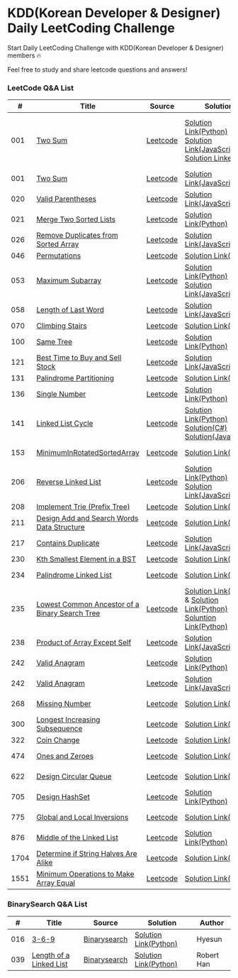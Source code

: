 # KDD(Korean Developer & Designer) Daily LeetCoding Challenge

Start Daily LeetCoding Challenge with KDD(Korean Developer & Designer) members 🔥

Feel free to study and share leetcode questions and answers!

### LeetCode Q&A List

| # | Title | Source   | Solution| Author |
|---| ----- | -------- | -----   | ------ |
|001|[Two Sum](https://leetcode.com/problems/two-sum/) | [Leetcode](https://leetcode.com/problems/two-sum/)| [Solution Link(Python)](https://github.com/Zioq/KDD_Daily_LeetCoding_Challenge/blob/master/0329-0404%20(Week_1)/MikeHwang/001.Two%20Sum/solution.py) [Solution Link(JavaScript)](https://github.com/Zioq/KDD_Daily_LeetCoding_Challenge/blob/master/0329-0404%20(Week_1)/YoonKim/01_Two_Sum.js) [Solution Linke(C#)](https://github.com/Zioq/KDD_Daily_LeetCoding_Challenge/tree/master/0329-0404%20(Week_1)/JuneKwak/001.TwoSums/TwoSumsSolution/TwoSumsSolution)| Mike Hwang, Yoon Kim, June Kwak|
|001|[Two Sum](https://leetcode.com/problems/two-sum/) | [Leetcode](https://leetcode.com/problems/two-sum/)| [Solution Link(JavaScript)](https://github.com/Zioq/KDD_Daily_LeetCoding_Challenge/blob/master/0329-0404%20(Week_1)/YoonKim/01_Two_Sum.js) | Yoon Kim|
|020|[Valid Parentheses](https://leetcode.com/problems/valid-parentheses/) | [Leetcode](https://leetcode.com/problems/valid-parentheses/)| [Solution Link(JavaScript)](https://github.com/Zioq/KDD_Daily_LeetCoding_Challenge/blob/master/0329-0404%20(Week_1)/JasonShin/20.%20Valid%20Parentheses/solution.js) | Jason Shin|
|021|[Merge Two Sorted Lists](https://leetcode.com/problems/merge-two-sorted-lists/) | [Leetcode](https://leetcode.com/problems/merge-two-sorted-lists/)| [Solution Link(Python)](https://github.com/Zioq/KDD_Daily_LeetCoding_Challenge/blob/master/0329-0404%20(Week_1)/RobertHan/021.Merge%20Two%20Sorted%20Lists/solution.py) | Robert Han|
|026|[Remove Duplicates from Sorted Array](https://leetcode.com/problems/remove-duplicates-from-sorted-array/) | [Leetcode](https://leetcode.com/problems/remove-duplicates-from-sorted-array/)| [Solution Link(JavaScript)](https://github.com/Zioq/KDD_Daily_LeetCoding_Challenge/tree/master/0329-0404%20(Week_1)/JasonShin) | Jason Shin|
|046|[Permutations](https://leetcode.com/problems/permutations/)|[Leetcode](https://leetcode.com/problems/permutations/)|[Solution Link(Java)](https://github.com/Zioq/KDD_Daily_LeetCoding_Challenge/tree/master/0614-0620%20(Week_12)/Yongju/46.palindrome)|Yongju|
|053|[Maximum Subarray](https://leetcode.com/problems/maximum-subarray) | [Leetcode](https://leetcode.com/problems/maximum-subarray)| [Solution Link(Python)](https://github.com/Zioq/KDD_Daily_LeetCoding_Challenge/blob/master/0405-0411%20(Week_2)/Hyesun/53.%20Maximum%20Subarray/solution.py) [Solution Link(JavaScript)](https://github.com/Zioq/KDD_Daily_LeetCoding_Challenge/blob/master/0405-0411%20(Week_2)/JasonShin/53.%20Maximum%20Subarray/solution.js)  | Jason Shin|
|058|[Length of Last Word](https://leetcode.com/problems/length-of-last-word) | [Leetcode](https://leetcode.com/problems/length-of-last-word)| [Solution Link(JavaScript)](https://github.com/Zioq/KDD_Daily_LeetCoding_Challenge/blob/master/0329-0404%20(Week_1)/YoonKim/58.LengthOfLastWord/solution.js) | Yoon Kim|
|070|[Climbing Stairs](https://leetcode.com/problems/climbing-stairs/) | [Leetcode](https://leetcode.com/problems/climbing-stairs/)| [Solution Link(Java)](https://github.com/Zioq/KDD_Daily_LeetCoding_Challenge/blob/master/0329-0404%20(Week_1)/Yongju/70.Climbing%20Stairs/l_70_climbing_stairs.java) | Yongju|
|100|[Same Tree](https://leetcode.com/problems/same-tree/) | [Leetcode](https://leetcode.com/problems/same-tree/)| [Solution Link(Python)](https://github.com/Zioq/KDD_Daily_LeetCoding_Challenge/blob/master/0329-0404%20(Week_1)/Hyesun/100.SameTree.py) | Hyesun|
|121|[Best Time to Buy and Sell Stock](https://leetcode.com/problems/best-time-to-buy-and-sell-stock/) | [Leetcode](https://leetcode.com/problems/best-time-to-buy-and-sell-stock/)| [Solution Link(JavaScript)](https://github.com/Zioq/KDD_Daily_LeetCoding_Challenge/blob/master/0329-0404%20(Week_1)/JasonShin/121.%20Best%20Time%20to%20Buy%20and%20Sell%20Stock/solution.js) | Jason Shin|
|131|[Palindrome Partitioning](https://leetcode.com/problems/palindrome-partitioning/) | [Leetcode](https://leetcode.com/problems/palindrome-partitioning/) | [Solution Link(Java)](https://github.com/Zioq/KDD_Daily_LeetCoding_Challenge/blob/master/0614-0620%20(Week_12)/Yongju/131.Palindrome%20Partitioning/solution.java) | Yongju |
|136|[Single Number](https://leetcode.com/problems/single-number/) | [Leetcode](https://leetcode.com/problems/single-number/)| [Solution Link(Python)](https://github.com/Zioq/KDD_Daily_LeetCoding_Challenge/blob/master/0405-0411%20(Week_2)/Hyesun/136.SingleNumber/solution.py) | Hyesun|
|141|[Linked List Cycle](https://leetcode.com/problems/linked-list-cycle/) | [Leetcode](https://leetcode.com/problems/linked-list-cycle/)| [Solution Link(Python)](https://github.com/Zioq/KDD_Daily_LeetCoding_Challenge/blob/master/0329-0404%20(Week_1)/RobertHan/141.%20Linked%20List%20Cycle/solution.py) [Solution(C#)](https://github.com/Zioq/KDD_Daily_LeetCoding_Challenge/tree/master/0329-0404%20(Week_1)/JuneKwak/141.LinkedListCycle/LinkedListCycleSolution/LinkedListCycleSolution) [Solution(JavaScript)](https://github.com/Zioq/KDD_Daily_LeetCoding_Challenge/tree/master/0405-0411%20(Week_2)/JasonShin/141.%20Linked%20List%20Cycle)| June Kwak, Jason Shin|
|153|[MinimumInRotatedSortedArray](https://leetcode.com/problems/linked-list-cycle/) | [Leetcode](https://leetcode.com/problems/linked-list-cycle/)| [Solution Link(C#)](https://github.com/Zioq/KDD_Daily_LeetCoding_Challenge/blob/master/0329-0404%20(Week_1)/JuneKwak/153.MinimumInRotatedSortedArray/Solution/Solution/Program.cs) | June Kwak|
|206|[Reverse Linked List](https://leetcode.com/problems/reverse-linked-list/) | [Leetcode](https://leetcode.com/problems/reverse-linked-list/)| [Solution Link(Python)](https://github.com/Zioq/KDD_Daily_LeetCoding_Challenge/blob/master/0405-0411%20(Week_2)/Hyesun/206.ReverseLinkedList/solution.py) [Solution Link(JavaScript)](https://github.com/Zioq/KDD_Daily_LeetCoding_Challenge/blob/master/0405-0411%20(Week_2)/JasonShin/206.%20Reverse%20Linked%20List/solution.js) | Heysun, Jason Shin|
|208|[Implement Trie (Prefix Tree)](https://leetcode.com/problems/implement-trie-prefix-tree/) | [Leetcode](https://leetcode.com/problems/implement-trie-prefix-tree/)| [Solution Link(Java)](https://github.com/Zioq/KDD_Daily_LeetCoding_Challenge/blob/master/0329-0404%20(Week_1)/Yongju/208.%20Implement%20Trie%20(Prefix%20Tree)/l_208_implement_trie_aka_prefix_tree.java) | Yongju|
|211|[Design Add and Search Words Data Structure](https://leetcode.com/problems/design-add-and-search-words-data-structure/) | [Leetcode](https://leetcode.com/problems/design-add-and-search-words-data-structure/)| [Solution Link(Java)](https://github.com/Zioq/KDD_Daily_LeetCoding_Challenge/blob/master/0329-0404%20(Week_1)/Yongju/211.%20Design%20Add%20and%20Search%20Words%20Data%20Structure/l_211_design_add_and_search_words_data_structure.java) | Yongju|
|217|[Contains Duplicate](https://leetcode.com/problems/contains-duplicate/) | [Leetcode](https://leetcode.com/problems/contains-duplicate/)| [Solution Link(JavaScript)](https://github.com/Zioq/KDD_Daily_LeetCoding_Challenge/blob/master/0329-0404%20(Week_1)/JasonShin/217.%20Contains%20Duplicate/solution.js) | Jason Shin|
|230|[Kth Smallest Element in a BST](https://leetcode.com/problems/kth-smallest-element-in-a-bst/) | [Leetcode](https://leetcode.com/problems/kth-smallest-element-in-a-bst/)| [Solution Link(Java)](https://github.com/Zioq/KDD_Daily_LeetCoding_Challenge/blob/master/0329-0404%20(Week_1)/Yongju/230.%20Kth%20Smallest%20Element%20In%20A%20Binary%20Search%20Tree/l_230_kth_smallest_element_in_a_bst.java) | Yongju|
|234|[Palindrome Linked List](https://leetcode.com/problems/palindrome-linked-list/) | [Leetcode](https://leetcode.com/problems/palindrome-linked-list/)| [Solution Link(Java)](https://github.com/Zioq/KDD_Daily_LeetCoding_Challenge/blob/master/0329-0404%20(Week_1)/JasonYoon/234.%20Palindrome%20Linked%20List/solution.java) | Jason Yoon|
|235|[Lowest Common Ancestor of a Binary Search Tree](https://leetcode.com/problems/lowest-common-ancestor-of-a-binary-search-tree/) | [Leetcode](https://leetcode.com/problems/lowest-common-ancestor-of-a-binary-search-tree/)| [Solution Link(Java)](https://github.com/Zioq/KDD_Daily_LeetCoding_Challenge/blob/master/0329-0404%20(Week_1)/Yongju/l_235_lowest_common_ancestor_of_a_binary_search_tree.java) & [Solution Link(Python)](https://github.com/Zioq/KDD_Daily_LeetCoding_Challenge/blob/master/0329-0404%20(Week_1)/RobertHan/235.Lowest%20Common%20Ancestor%20of%20a%20Binary%20Search%20Tree/solution.py) [Soluntion Link(Python)](https://github.com/Zioq/KDD_Daily_LeetCoding_Challenge/blob/master/0405-0411%20(Week_2)/Hyesun/235.LowestCommomAncester/solution.py)| Yongju & Robert Han & Hyesun|
|238|[Product of Array Except Self](https://leetcode.com/problems/product-of-array-except-self/) | [Leetcode](https://leetcode.com/problems/product-of-array-except-self/)| [Solution Link(JavaScript)](https://github.com/Zioq/KDD_Daily_LeetCoding_Challenge/blob/master/0329-0404%20(Week_1)/JasonShin/238.%20Product%20of%20Array%20Except%20Self/solution.js) | Jason Shin|
|242|[Valid Anagram](https://leetcode.com/problems/valid-anagram/) | [Leetcode](https://leetcode.com/problems/valid-anagram/)| [Solution Link(Python)](https://github.com/Zioq/KDD_Daily_LeetCoding_Challenge/blob/master/0329-0404%20(Week_1)/Hyesun/242.ValidAnagram) | Hyesun|
|242|[Valid Anagram](https://leetcode.com/problems/valid-anagram/) | [Leetcode](https://leetcode.com/problems/valid-anagram/)| [Solution Link(JavaScript)](https://github.com/Zioq/KDD_Daily_LeetCoding_Challenge/blob/master/0329-0404%20(Week_1)/YoonKim/242.Valid%20Anagram/solution.js) | Yoon Kim|
|268|[Missing Number](https://leetcode.com/problems/missing-number/) | [Leetcode](https://leetcode.com/problems/missing-number/)| [Solution Link(C#)](https://github.com/Zioq/KDD_Daily_LeetCoding_Challenge/tree/master/0329-0404%20(Week_1)/JuneKwak/268.MissingNumber/MissingNumberSolution/MissingNumberSolution) |June Kwak|
|300|[Longest Increasing Subsequence](https://leetcode.com/problems/longest-increasing-subsequence/) | [Leetcode](https://leetcode.com/problems/longest-increasing-subsequence/)| [Solution Link(Java)](https://github.com/Zioq/KDD_Daily_LeetCoding_Challenge/blob/master/0329-0404%20(Week_1)/Yongju/300.Longest%20Increasing%20Subsequence/l_300_longest_increasing_subsequence.java) | Yongju|
|322|[Coin Change](https://leetcode.com/problems/coin-change/) | [Leetcode](https://leetcode.com/problems/coin-change/)| [Solution Link(Java)](https://github.com/Zioq/KDD_Daily_LeetCoding_Challenge/blob/master/0329-0404%20(Week_1)/Yongju/322.Coin%20Change/l_322_coin_change.java) | Yongju|
|474|[Ones and Zeroes](https://leetcode.com/problems/ones-and-zeroes/) | [Leetcode](https://leetcode.com/problems/ones-and-zeroes/)| [Solution Link(Java)](https://github.com/Zioq/KDD_Daily_LeetCoding_Challenge/blob/master/0329-0404%20(Week_1)/JasonYoon/474.%20Ones%20and%20Zeroes/solution.java) | Jason Yoon|
|622|[Design Circular Queue](https://leetcode.com/problems/design-circular-queue/) | [Leetcode](https://leetcode.com/problems/design-circular-queue/)| [Solution Link(Java)](https://github.com/Zioq/KDD_Daily_LeetCoding_Challenge/blob/master/0329-0404%20(Week_1)/JasonYoon/622.%20Design%20Circular%20Queue/solution.java) | Jason Yoon|
|705|[Design HashSet](https://leetcode.com/problems/design-hashset/) | [Leetcode](https://leetcode.com/problems/design-hashset/)| [Solution Link(Python)](https://github.com/Zioq/KDD_Daily_LeetCoding_Challenge/blob/master/0329-0404%20(Week_1)/RobertHan/705.Design%20HashSet/solution.py) | Robert Han|
|775|[Global and Local Inversions](https://leetcode.com/problems/global-and-local-inversions/) | [Leetcode](https://leetcode.com/problems/global-and-local-inversions/)| [Solution Link(Java)](https://github.com/Zioq/KDD_Daily_LeetCoding_Challenge/blob/master/0405-0411%20(Week_2)/JasonYoon/775.%20Global%20and%20Local%20Inversions/solution.java) | Jason Yoon|
|876|[Middle of the Linked List](https://leetcode.com/problems/middle-of-the-linked-list/) | [Leetcode](https://leetcode.com/problems/middle-of-the-linked-list/)| [Solution Link(Python)](https://github.com/Zioq/KDD_Daily_LeetCoding_Challenge/blob/master/0329-0404%20(Week_1)/RobertHan/876.Middle%20of%20the%20Linked%20List/solution.py) | Robert Han|
|1704|[Determine if String Halves Are Alike](https://leetcode.com/problems/determine-if-string-halves-are-alike/) | [Leetcode](https://leetcode.com/problems/determine-if-string-halves-are-alike/)| [Solution Link(Java)](https://github.com/Zioq/KDD_Daily_LeetCoding_Challenge/blob/master/0405-0411%20(Week_2)/JasonYoon/1704.%20Determine%20if%20String%20Halves%20Are%20Alike/solution.java) | Jason Yoon|
|1551|[Minimum Operations to Make Array Equal](https://leetcode.com/problems/minimum-operations-to-make-array-equal/) | [Leetcode](https://leetcode.com/problems/minimum-operations-to-make-array-equal/)| [Solution Link(Java)](https://github.com/Zioq/KDD_Daily_LeetCoding_Challenge/blob/master/0405-0411%20(Week_2)/JasonYoon/1551.%20Minimum%20Operations%20to%20Make%20Array%20Equal/solution.java) | Jason Yoon|

### BinarySearch Q&A List

| # | Title | Source   | Solution| Author |
|---| ----- | -------- | -----   | ------ |
|016|[3-6-9](https://binarysearch.com/problems/3-6-9) | [Binarysearch](https://binarysearch.com/problems/3-6-9)| [Solution Link(Python)](https://github.com/Zioq/KDD_Daily_LeetCoding_Challenge/tree/master/0329-0404%20(Week_1)/Hyesun/3-6-9.py) | Hyesun|
|039|[Length of a Linked List](https://binarysearch.com/problems/Length-of-a-Linked-List) | [Binarysearch](https://binarysearch.com/problems/Length-of-a-Linked-List)| [Solution Link(Python)](https://github.com/Zioq/KDD_Daily_LeetCoding_Challenge/blob/master/0329-0404%20(Week_1)/RobertHan/039.Length%20of%20a%20Linked%20List/solution.py) | Robert Han| 
